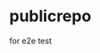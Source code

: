 # publicrepo
for e2e test
























































































































































































































































































































































































































































































































































































































































































































































































































































































































































































































































































































































































































































































































































































































































































































































































































